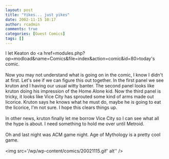 ```yaml
---
layout: post
title: "Yikes... just yikes"
date: 2002-11-15 10:17
author: rcadmin
comments: true
categories: [Guest Comics]
tags: []
---
```

I let Keaton do <a href=modules.php?op=modload&name=Comics&file=index&action=comic&id=80>today's comic.</a> <br />
<br />
Now you may not understand what is going on in the comic, I know I didn't at first. Let's see if we can figure this out together. In the first panel we see kruton and I having our usual witty banter. The second panel looks like kruton doing his impression of the Home Alone kid. Now the third panel is tricky, it looks like Vice City has sprouted some kind of arms made out licorice. Kruton says he knows what he must do, maybe he is going to eat the licorice, I'm not sure. I hope this clears things up.
<br />
<br />
In other news, kruton finally let me borrow Vice City so I can see what all the hype is about. I need something to hold me over until Metroid. 
<br />
<br />
Oh and last night was ACM game night. Age of Mythology is a pretty cool game.<br /><br /><!--more--><img src='/wp/wp-content/comics/20021115.gif' alt'' />
